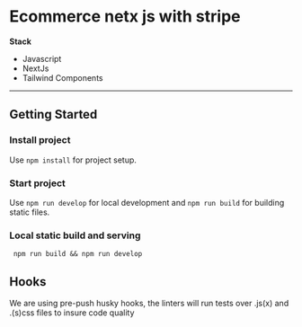 # Ecommerce netx js with stripe

**Stack**

- Javascript
- NextJs
- Tailwind Components

---

## Getting Started

### Install project

Use `npm install` for project setup.

### Start project

Use `npm run develop` for local development and `npm run build` for building static files.

### Local static build and serving

` npm run build && npm run develop`

## Hooks

We are using pre-push husky hooks, the linters will run tests over .js(x) and .(s)css files to insure code quality

